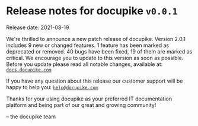 # Release notes for docupike `v0.0.1`

Release date: 2021-08-19

We're thrilled to announce a new patch release of docupike. Version 2.0.1 includes 9 new or changed features. 1 feature has been marked as deprecated or removed. 40 bugs have been fixed, 19 of them are marked as critical. We encourage you to update to this version as soon as possible. Before you update please read all notable changes, available at: [`docs.docupike.com`](https://docs.docupike.com/ref/changelog.html)

If you have any question about this release our customer support will be happy to help you: [`help@docupike.com`](mailto:help@docupike.com)

Thanks for your using docupike as your preferred IT documentation platform and being part of our great and growing community!

– the docupike team
